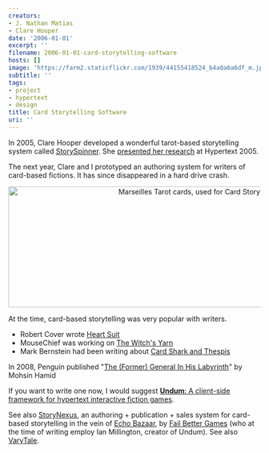 ```yaml
---
creators:
- J. Nathan Matias
- Clare Hooper
date: '2006-01-01'
excerpt: ''
filename: 2006-01-01-card-storytelling-software
hosts: []
image: 'https://farm2.staticflickr.com/1939/44155418524_b4a0a6a6df_m.jpg'
subtitle: ''
tags:
- project
- hypertext
- design
title: Card Storytelling Software
uri: ''
---
```


<p>In 2005, Clare Hooper developed a wonderful tarot-based storytelling system called <a href="http://storyspinner.ecs.soton.ac.uk/">StorySpinner</a>. She <a href="http://users.ecs.soton.ac.uk/dem/workshops/ht05/papers/Hooper.pdf">presented her research</a> at Hypertext 2005.</p>
<p>The next year, Clare and I prototyped an authoring system for writers of card-based fictions. It has since disappeared in a hard drive crash. </p>
<div align="center"><a href="http://www.flickr.com/photos/natematias/8322183212/" title="Marseilles Tarot cards, used for Card Storytelling System by rubberpaw, on Flickr"><img src="https://farm9.staticflickr.com/8212/8322183212_1f33609e73_c.jpg" width="800" height="242" alt="Marseilles Tarot cards, used for Card Storytelling System"></a></div>

<p>At the time, card-based storytelling was very popular with writers.</p>
<ul><li> Robert Cover wrote <a href="http://grandtextauto.org/2005/11/18/following-robert-coovers-suit/">Heart Suit</a></li>
<li> MouseChief was working on <a href="http://www.mousechief.com/witchs_yarn/index.html">The Witch's Yarn</a></li>
<li> Mark Bernstein had been writing about <a href="http://portal.acm.org/citation.cfm?id=504233">Card Shark and Thespis</a></li></ul>
<p>In 2008, Penguin published "<a href="http://wetellstories.co.uk/stories/week6/">The (Former) General In His Labyrinth</a>" by Mohsin Hamid</p>
<p>If you want to write one now, I would suggest <a href="http://undum.com/"><b>Undum</b>: A client-side framework for hypertext interactive fiction games</a>.</p>
<p>See also <a href="http://storynexus.com">StoryNexus</a>, an authoring + publication + sales system for card-based storytelling in the vein of <a href="http://fallenlondon.storynexus.com">Echo Bazaar</a>, by <a href="http://failbettergames.com">Fail Better Games</a> (who at the time of writing employ Ian Millington, creator of Undum). See also <a href="http://varytale.com">VaryTale</a>.</p>
